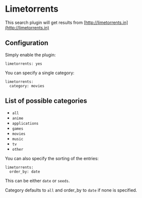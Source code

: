 # Limetorrents
This search plugin will get results from [http://limetorrents.in](http://limetorrents.in)

## Configuration
Simply enable the plugin:
```
limetorrents: yes
```

You can specify a single category:
```
limetorrents:
  category: movies
```

## List of possible categories
* `all`
* `anime`
* `applications`
* `games`
* `movies`
* `music`
* `tv`
* `other`

You can also specify the sorting of the entries:
```
limetorrents:
  order_by: date
```
This can be either `date` or `seeds`.

Category defaults to `all` and order_by to `date` if none is specified.